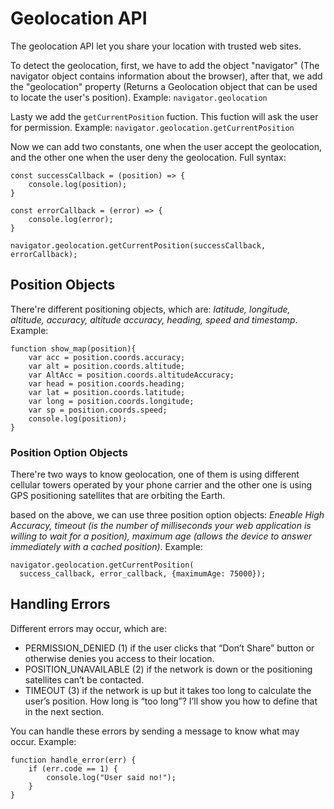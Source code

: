 # Geolocation API

The geolocation API let you share your location with trusted web sites.

To detect the geolocation, first, we have to add the object "navigator" (The navigator object contains information about the browser), after that, we add the "geolocation" property (Returns a Geolocation object that can be used to locate the user's position). Example: ```navigator.geolocation```

Lasty we add the ```getCurrentPosition``` fuction. This fuction will ask the user for permission. Example: ```navigator.geolocation.getCurrentPosition```

Now we can add two constants, one when the user accept the geolocation, and the other one when the user deny the geolocation. Full syntax:

```
const successCallback = (position) => {
    console.log(position);
}

const errorCallback = (error) => {
    console.log(error);
}

navigator.geolocation.getCurrentPosition(successCallback, errorCallback);
```
## Position Objects

There're different positioning objects, which are: *latitude, longitude, altitude, accuracy, altitude accuracy, heading, speed and timestamp*. Example:

```
function show_map(position){
    var acc = position.coords.accuracy;
    var alt = position.coords.altitude;
    var AltAcc = position.coords.altitudeAccuracy;
    var head = position.coords.heading;
    var lat = position.coords.latitude;
    var long = position.coords.longitude;
    var sp = position.coords.speed; 
    console.log(position);
}
```

### Position Option Objects

There're two ways to know geolocation, one of them is using different cellular towers operated by your phone carrier and the other one is using GPS positioning satellites that are orbiting the Earth.

based on the above, we can use three position option objects: *Eneable High Accuracy, timeout (is the number of milliseconds your web application is willing to wait for a position), maximum age (allows the device to answer immediately with a cached position)*. Example:

```
navigator.geolocation.getCurrentPosition(
  success_callback, error_callback, {maximumAge: 75000});
```

## Handling Errors

Different errors may occur, which are:
- PERMISSION_DENIED (1) if the user clicks that “Don’t Share” button or otherwise denies you access to their location.
- POSITION_UNAVAILABLE (2) if the network is down or the positioning satellites can’t be contacted.
- TIMEOUT (3) if the network is up but it takes too long to calculate the user’s position. How long is “too long”? I’ll show you how to define that in the next section.

You can handle these errors by sending a message to know what may occur. Example:

```
function handle_error(err) {
    if (err.code == 1) {
        console.log("User said no!");
    }
}
```
